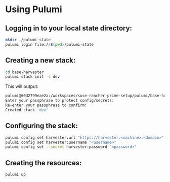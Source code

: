 # Using Pulumi


## Logging in to your local state directory:

```bash
mkdir ./pulumi-state
pulumi login file://$(pwd)/pulumi-state
```

## Creating a new stack:
```bash
cd base-harvester
pulumi stack init -s dev
```

This will output:

```bash
pulumi@60d2799eae2a:/workspaces/suse-rancher-prime-setup/pulumi/base-harvester> pulumi stack init -s dev
Enter your passphrase to protect config/secrets:
Re-enter your passphrase to confirm:
Created stack 'dev'
```

## Configuring the stack:
```bash
pulumi config set harvester:url "https://harvester.<machine>.<domain>"
pulumi config set harvester:username "<username>"
pulumi config set --secret harvester:password "<password>"
```

## Creating the resources:
```bash
pulumi up
```

